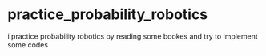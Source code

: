 # practice_probability_robotics
i practice probability robotics by reading some bookes and try to implement some codes
